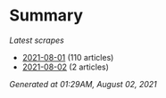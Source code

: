 # Summary
*Latest scrapes*
* [2021-08-01](https://github.com/nuuuwan/news_lk/blob/data/news_lk.2021-08-01.json) (110 articles)
* [2021-08-02](https://github.com/nuuuwan/news_lk/blob/data/news_lk.2021-08-02.json) (2 articles)

*Generated at 01:29AM, August 02, 2021*